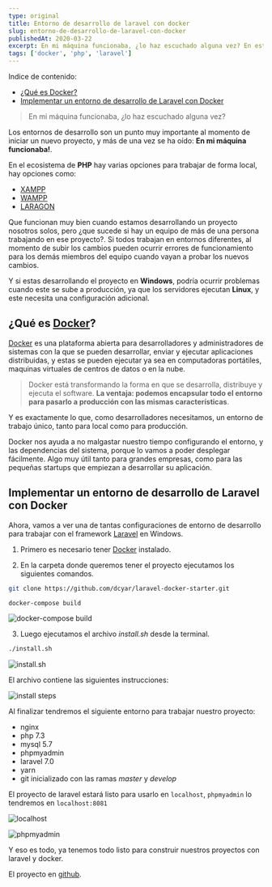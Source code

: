 ```yaml
---
type: original
title: Entorno de desarrollo de laravel con docker
slug: entorno-de-desarrollo-de-laravel-con-docker
publishedAt: 2020-03-22
excerpt: En mi máquina funcionaba, ¿lo haz escuchado alguna vez? En este post veremos como usar docker para crear un entorno de desarrollo para laravel y trabajar de forma mas profesional
tags: ['docker', 'php', 'laravel']
---
```

<div class="indice">
Indice de contenido:

- [¿Qué es Docker?](#qué-es-docker "docker")
- [Implementar un entorno de desarrollo de Laravel con Docker](#implementar-un-entorno-de-desarrollo-de-laravel-con-docker "Implementar un entorno de desarrollo de Laravel con Docker")
</div>

> En mi máquina funcionaba, ¿lo haz escuchado alguna vez?

Los entornos de desarrollo son un punto muy importante al momento de iniciar un nuevo proyecto, y más de una vez se ha oído: **En mi máquina funcionaba!**.

En el ecosistema de **PHP** hay varias opciones para trabajar de forma local, hay opciones como:

-   <a href="https://www.apachefriends.org/es/index.html" target="_blank" title="xampp" rel="nofollow">XAMPP</a>
-   <a href="http://www.wampserver.com/en/" target="_blank" title="wamp" rel="nofollow">WAMPP</a>
-   <a href="https://laragon.org/" target="_blank" title="laragon" rel="nofollow">LARAGON</a>

Que funcionan muy bien cuando estamos desarrollando un proyecto nosotros solos, pero ¿que sucede si hay un equipo de más de una persona trabajando en ese proyecto?. Si todos trabajan en entornos diferentes, al momento de subir los cambios pueden ocurrir errores de funcionamiento para los demás miembros del equipo cuando vayan a probar los nuevos cambios.

Y si estas desarrollando el proyecto en **Windows**, podría ocurrir problemas cuando este se sube a producción, ya que los servidores ejecutan **Linux**, y este necesita una configuración adicional.

## ¿Qué es <a href="https://www.docker.com/" target="_blank" title="Página de docker" rel="nofollow">Docker</a>?

<a href="https://www.docker.com/" target="_blank" title="Página de docker" rel="nofollow">Docker</a> es una plataforma abierta para desarrolladores y administradores de sistemas con la que se pueden desarrollar, enviar y ejecutar aplicaciones distribuidas, y estas se pueden ejecutar ya sea en computadoras portátiles, maquinas virtuales de centros de datos o en la nube.

> Docker está transformando la forma en que se desarrolla, distribuye y ejecuta el software. **La ventaja: podemos encapsular todo el entorno para pasarlo a producción con las mismas características**.

Y es exactamente lo que, como desarrolladores necesitamos, un entorno de trabajo único, tanto para local como para producción.

Docker nos ayuda a no malgastar nuestro tiempo configurando el entorno, y las dependencias del sistema, porque lo vamos a poder desplegar fácilmente. Algo muy útil tanto para grandes empresas, como para las pequeñas startups que empiezan a desarrollar su aplicación.

## Implementar un entorno de desarrollo de Laravel con Docker

Ahora, vamos a ver una de tantas configuraciones de entorno de desarrollo para trabajar con el framework <a href="https://laravel.com/" target="_blank" title="Página de laravel" rel="nofollow">Laravel</a> en Windows.

1. Primero es necesario tener <a href="https://www.docker.com/" target="_blank" title="Página de docker" rel="nofollow">Docker</a> instalado.

2. En la carpeta donde queremos tener el proyecto ejecutamos los siguientes comandos.

```bash title="Terminal"
git clone https://github.com/dcyar/laravel-docker-starter.git

docker-compose build
```

![docker-compose build](/images/laravel-docker/docker-compose-build.webp "Docker compose build")

3. Luego ejecutamos el archivo _install.sh_ desde la terminal.

```bash title="Terminal"
./install.sh
```

![install.sh](/images/laravel-docker/install-sh.webp "script de instalación")

El archivo contiene las siguientes instrucciones:

![install steps](/images/laravel-docker/steps.webp "proceso de instalación")

Al finalizar tendremos el siguiente entorno para trabajar nuestro proyecto:

-   nginx
-   php 7.3
-   mysql 5.7
-   phpmyadmin
-   laravel 7.0
-   yarn
-   git inicializado con las ramas _master_ y _develop_

El proyecto de laravel estará listo para usarlo en `localhost`, `phpmyadmin` lo tendremos en `localhost:8081`

![localhost](/images/laravel-docker/localhost.webp "entorno local")

![phpmyadmin](/images/laravel-docker/phpmyadmin.webp "phpmyadmin")

Y eso es todo, ya tenemos todo listo para construir nuestros proyectos con laravel y docker.

El proyecto en <a href="https://github.com/dcyar/laravel-docker-starter" target="_blank" title="repositorio github" rel="nofollow">github</a>.
